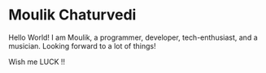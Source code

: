 # Moulik Chaturvedi
Hello World! I am Moulik, a programmer, developer, tech-enthusiast, and a musician. Looking forward to a lot of things!

Wish me LUCK !!
